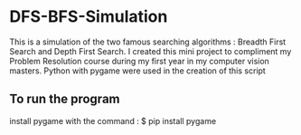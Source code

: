 # DFS-BFS-Simulation
This is a simulation of the two famous searching algorithms : Breadth First Search and Depth First Search. I created this mini project to compliment my Problem Resolution course during my first year in my computer vision masters. 
Python with pygame were used in the creation of this script

## To run the program 
install pygame with the command : 
$ pip install pygame

